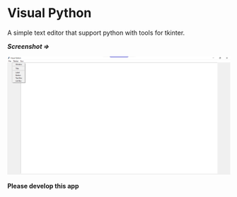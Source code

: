 # Visual Python

A simple text editor that support python with tools for tkinter.

<b><i>Screenshot =></i><b>

<img src="Screenshot.png">

<b>Please develop this app</b>